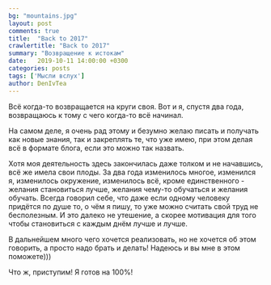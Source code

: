 ```yaml
---
bg: "mountains.jpg"
layout: post
comments: true
title:  "Back to 2017"
crawlertitle: "Back to 2017"
summary: "Возвращение к истокам"
date:   2019-10-11 14:00:00 +0300
categories: posts
tags: ['Мысли вслух']
author: DenIvTea
--- 
```


Всё когда-то возвращается на круги своя. Вот и я, спустя два года, возвращаюсь к тому с чего когда-то всё начинал.

На самом деле, я очень рад этому и безумно желаю писать и получать как новые знания, так и закреплять те, что уже имею, при этом делая всё в формате блога, если это можно так назвать.

Хотя моя деятельность здесь закончилась даже толком и не начавшись, всё же имела свои плоды. За два года изменилось многое, изменился я, изменилось окружение, изменилось всё, кроме единственного - желания становиться лучше, желания чему-то обучаться и желания обучать. Всегда говорил себе, что даже если одному человеку придётся по душе то, о чём я пишу, то уже можно считать свой труд не бесполезным. И это далеко не утешение, а скорее мотивация для того чтобы становиться с каждым днём лучше и лучше.

В дальнейшем много чего хочется реализовать, но не хочется об этом говорить, а просто надо брать и делать! Надеюсь и вы мне в этом поможете))) 

Что ж, приступим! Я готов на 100%!